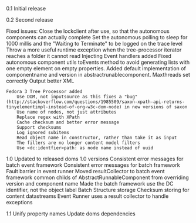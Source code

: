 0.1
Initial release

0.2
Second release

Fixed issues:
	Close the lockclient after use, so that the autonomous components can actually complete
	Set the autonomous polling to sleep for 1000 millis and the "Waiting to Terminate" to be logged on the trace level
	Throw a more useful runtime exception when the tree-processor iterator reaches a folder it cannot read
    Injecting Event handlers added
	Fixed autonomous component utils toEvents method to avoid generating lists with one empty element on empty properties.
	Added default implementation of componentname and version in abstractrunablecomponent.
	Maxthreads set correctly
	Output better XML

	Fedora 3 Tree Processor added
	    Use DOM, not inputsource as this fixes a "bug" (http://stackoverflow.com/questions/1985509/saxon-xpath-api-returns-tinyelementimpl-instead-of-org-w3c-dom-node) in new versions of saxon
        Use name of nodes, not just attributes
        Replace regex with XPath
        Cache checksum and better error message
        Support checksums
        Log ignored subitems
        Read object name in constructor, rather than take it as input
        The filters are no longer content model filters
        Use <dc:identfier>path: as node name instead of uuid



1.0
Updated to released doms 1.0 versions
Consistent error messages for batch event framework
Consistent error messages for batch framework
Fault barrier in event runner
Moved resultCollector to batch event framework common
childs of AbstractRunnableComponent from overriding version and component name
Made the batch framework use the DC identifier, not the object label
Batch Structure storage
Checksum storing for content datastreams
Event Runner uses a result collector to handle exceptions


1.1
Unify property names
Update doms dependencies

